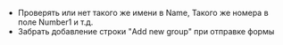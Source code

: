 -  Проверять или нет такого же имени в Name, Такого же номера в поле Number1 и т.д.
-  Забрать добавление строки "Add new group" при отправке формы
